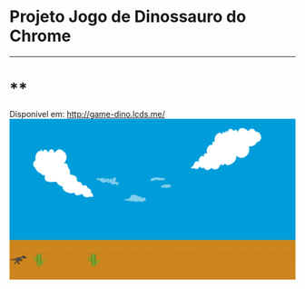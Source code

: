 # Projeto Jogo de Dinossauro do Chrome
_______________________________________________________________________

# **

Disponível em: http://game-dino.lcds.me/
![Screenshoot](https://raw.githubusercontent.com/lcds90/bootcamp-js-projeto-jogo-dinossauro/main/img/screenshot.png?token=AKT7QT6LWSHXI72W6ZL3HPDAELZ2G)
